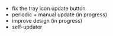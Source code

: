 * fix the tray icon update button
* periodic + manual update (in progress)
* improve design (in progress)
* self-updater